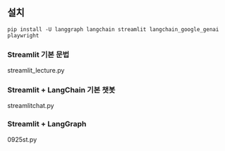 ## 설치
```
pip install -U langgraph langchain streamlit langchain_google_genai playwright
```

### Streamlit 기본 문법
streamlit_lecture.py

### Streamlit + LangChain 기본 챗봇
streamlitchat.py

### Streamlit + LangGraph
0925st.py
